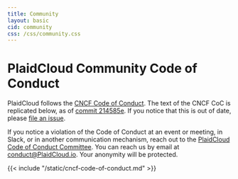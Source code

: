 ```yaml
---
title: Community
layout: basic
cid: community
css: /css/community.css
---
```


<div class="community_main">
<h1>PlaidCloud Community Code of Conduct</h1>

PlaidCloud follows the
<a href="https://github.com/cncf/foundation/blob/master/code-of-conduct.md">CNCF Code of Conduct</a>.
The text of the CNCF CoC is replicated below, as of
<a href="https://github.com/cncf/foundation/blob/214585e24aab747fb85c2ea44fbf4a2442e30de6/code-of-conduct.md">commit 214585e</a>.
If you notice that this is out of date, please
<a href="https://github.com/PlaidCloud/website/issues/new">file an issue</a>.

If you notice a violation of the Code of Conduct at an event or meeting, in
Slack, or in another communication mechanism, reach out to
the <a href="https://git.k8s.io/community/committee-code-of-conduct">PlaidCloud Code of Conduct Committee</a>. 
You can reach us by email at <a href="mailto:conduct@PlaidCloud.io">conduct@PlaidCloud.io</a>.
Your anonymity will be protected.

<div class="cncf_coc_container">
{{< include "/static/cncf-code-of-conduct.md" >}}
</div>
</div>
